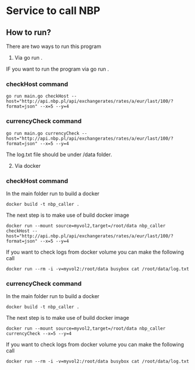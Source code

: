 # Service to call NBP

## How to run?


There are two ways to run this program

1. Via go run .

IF you want to run the program via go run .

### checkHost command
```
go run main.go checkHost --host="http://api.nbp.pl/api/exchangerates/rates/a/eur/last/100/?format=json" --x=5 --y=4 
```

### currencyCheck command
```
go run main.go currencyCheck --host="http://api.nbp.pl/api/exchangerates/rates/a/eur/last/100/?format=json" --x=5 --y=4 
```


The log.txt file should be under /data folder. 


2. Via docker

### checkHost command

In the main folder run to build a docker
```
docker build -t nbp_caller .
```

The next step is to make use of build docker image
```
docker run --mount source=myvol2,target=/root/data nbp_caller checkHost --host="http://api.nbp.pl/api/exchangerates/rates/a/eur/last/100/?format=json" --x=5 --y=4
```

If you want to check logs from docker volume you can make the following call
```
docker run --rm -i -v=myvol2:/root/data busybox cat /root/data/log.txt
```



### currencyCheck command

In the main folder run to build a docker
```
docker build -t nbp_caller .
```

The next step is to make use of build docker image
```
docker run --mount source=myvol2,target=/root/data nbp_caller currencyCheck --x=5 --y=4
```

If you want to check logs from docker volume you can make the following call
```
docker run --rm -i -v=myvol2:/root/data busybox cat /root/data/log.txt
```